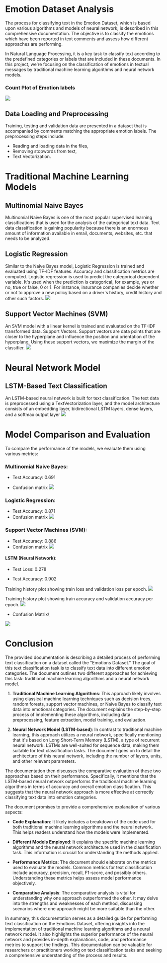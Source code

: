
# Emotion Dataset Analysis
The process for classifying text in the Emotion Dataset, which is based upon various algorithms and models of neural network, is described in this comprehensive documentation. The objective is to classify the emotions which have been reported in text comments and assess how different approaches are performing.

In Natural Language Processing, it is a key task to classify text according to the predefined categories or labels that are included in these documents. In this project, we're focusing on the classification of emotions in textual messages by traditional machine learning algorithms and neural network models.
### Count Plot of Emotion labels
![](https://github.com/me-sajal/Emotion-Analysis/blob/main/evaluation_outputs_images/count.png)

## Data Loading and Preprocessing
 Training, testing and validation data are presented in a dataset that is accompanied by comments matching the appropriate emotion labels. The preprocessing steps include:

* Reading and loading data in the files,
* Removing stopwords from text,
* Text Vectorization.


# Traditional Machine Learning Models
## Multinomial Naive Bayes
Multinomial Naive Bayes is one of the most popular supervised learning classifications that is used for the analysis of the categorical text data. Text data classification is gaining popularity because there is an enormous amount of information available in email, documents, websites, etc. that needs to be analyzed.

## Logistic Regression
Similar to the Naive Bayes model, Logistic Regression is trained and evaluated using TF-IDF features. Accuracy and classification metrics are computed. Logistic regression is used to predict the categorical dependent variable. It's used when the prediction is categorical, for example, yes or no, true or false, 0 or 1. For instance, insurance companies decide whether or not to approve a new policy based on a driver's history, credit history and other such factors.
![](https://miro.medium.com/v2/resize:fit:1400/1*dm6ZaX5fuSmuVvM4Ds-vcg.jpeg)

## Support Vector Machines (SVM)
An SVM model with a linear kernel is trained and evaluated on the TF-IDF transformed data. Support Vectors. Support vectors are data points that are closer to the hyperplane and influence the position and orientation of the hyperplane. Using these support vectors, we maximize the margin of the classifier.
![](https://static.javatpoint.com/tutorial/machine-learning/images/support-vector-machine-algorithm5.png)

# Neural Network Model
## LSTM-Based Text Classification
An LSTM-based neural network is built for text classification. The text data is preprocessed using a TextVectorization layer, and the model architecture consists of an embedding layer, bidirectional LSTM layers, dense layers, and a softmax output layer
![](https://spotintelligence.com/2023/01/11/lstm-in-nlp-tasks/)

# Model Comparison and Evaluation
To compare the performance of the models, we evaluate them using various metrics:

### Multinomial Naive Bayes:
* Test Accuracy: 0.691

*  Confusion matrix
![](https://github.com/me-sajal/Emotion-Analysis/blob/main/evaluation_outputs_images/nb%20cm.png?raw=true)

### Logistic Regression:
* Test Accuracy: 0.871
* Confusion matrix
![](https://github.com/me-sajal/Emotion-Analysis/blob/main/evaluation_outputs_images/lr%20cm.png?raw=true)

### Support Vector Machines (SVM):
* Test Accuracy: 0.886
* Confusion matrix
![](https://github.com/me-sajal/Emotion-Analysis/blob/main/evaluation_outputs_images/svm%20cm.png?raw=true)

#### LSTM (Neural Network):
* Test Loss: 0.278

* Test Accuracy: 0.902

Training history plot showing train loss and validation loss  per epoch.
![](https://github.com/me-sajal/Emotion-Analysis/blob/main/evaluation_outputs_images/train_val_loss.png?raw=true)

Training history plot showing train accuracy and validation accuracy per epoch.
![](https://github.com/me-sajal/Emotion-Analysis/blob/main/evaluation_outputs_images/train_val_accuraacy.png?raw=true)

* Confusion Matrix\\
  
![](https://github.com/me-sajal/Emotion-Analysis/blob/main/evaluation_outputs_images/lstm%20cm.PNG?raw=true)


# Conclusion
The provided documentation is describing a detailed process of performing text classification on a dataset called the "Emotions Dataset." The goal of this text classification task is to classify text data into different emotion categories. The document outlines two different approaches for achieving this task: traditional machine learning algorithms and a neural network model.

1. **Traditional Machine Learning Algorithms**: This approach likely involves using classical machine learning techniques such as decision trees, random forests, support vector machines, or Naive Bayes to classify text data into emotional categories. The document explains the step-by-step process of implementing these algorithms, including data preprocessing, feature extraction, model training, and evaluation.

2. **Neural Network Model (LSTM-based)**: In contrast to traditional machine learning, this approach utilizes a neural network, specifically mentioning that it's based on Long Short-Term Memory (LSTM), a type of recurrent neural network. LSTMs are well-suited for sequence data, making them suitable for text classification tasks. The document goes on to detail the architecture of this neural network, including the number of layers, units, and other relevant parameters.

The documentation then discusses the comparative evaluation of these two approaches based on their performance. Specifically, it mentions that the LSTM-based neural network outperforms the traditional machine learning algorithms in terms of accuracy and overall emotion classification. This suggests that the neural network approach is more effective at correctly classifying text data into emotion categories.

The document promises to provide a comprehensive explanation of various aspects:

- **Code Explanation**: It likely includes a breakdown of the code used for both traditional machine learning algorithms and the neural network. This helps readers understand how the models were implemented.

- **Different Models Employed**: It explains the specific machine learning algorithms and the neural network architecture used in the classification task. This information is crucial for understanding the methods applied.

- **Performance Metrics**: The document should elaborate on the metrics used to evaluate the models. Common metrics for text classification include accuracy, precision, recall, F1-score, and possibly others. Understanding these metrics helps assess model performance objectively.

- **Comparative Analysis**: The comparative analysis is vital for understanding why one approach outperformed the other. It may delve into the strengths and weaknesses of each method, discussing scenarios where one approach might be more suitable than the other.

In summary, this documentation serves as a detailed guide for performing text classification on the Emotions Dataset, offering insights into the implementation of traditional machine learning algorithms and a neural network model. It also highlights the superior performance of the neural network and provides in-depth explanations, code, and performance metrics to support the findings. This documentation can be valuable for researchers or practitioners working on text classification tasks and seeking a comprehensive understanding of the process and results.


